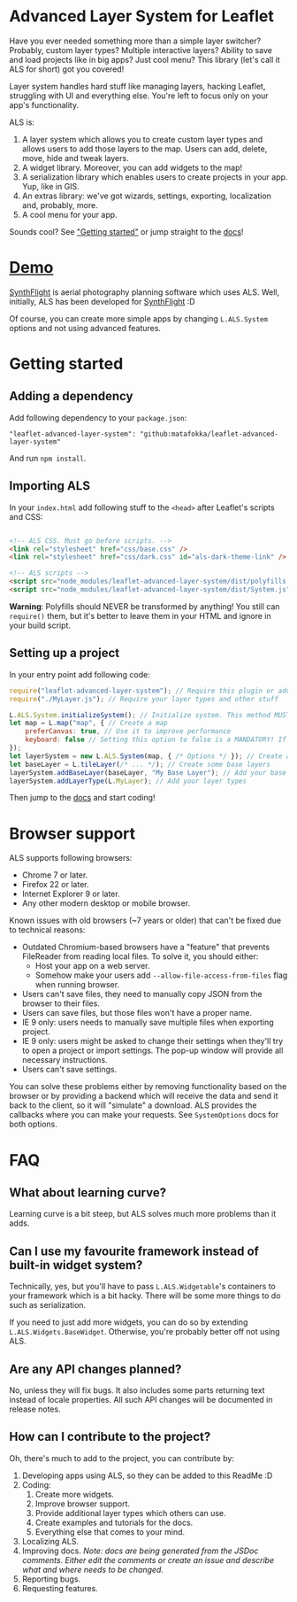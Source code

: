 <!-- This readme is for library. For readme for the docs, see README_DOCS.md -->

# Advanced Layer System for Leaflet

Have you ever needed something more than a simple layer switcher? Probably, custom layer types? Multiple interactive layers? Ability to save and load projects like in big apps? Just cool menu? This library (let's call it ALS for short) got you covered!

Layer system handles hard stuff like managing layers, hacking Leaflet, struggling with UI and everything else. You're left to focus only on your app's functionality.

ALS is:

1. A layer system which allows you to create custom layer types and allows users to add those layers to the map. Users can add, delete, move, hide and tweak layers.
1. A widget library. Moreover, you can add widgets to the map!
1. A serialization library which enables users to create projects in your app. Yup, like in GIS.
1. An extras library: we've got wizards, settings, exporting, localization and, probably, more.
1. A cool menu for your app.

Sounds cool? See ["Getting started"](#getting-started) or jump straight to the [docs](https://matafokka.github.io/leaflet-advanced-layer-system/)!

# [Demo](https://matafokka.github.io/SynthFlight)

[SynthFlight](https://matafokka.github.io/SynthFlight) is aerial photography planning software which uses ALS. Well, initially, ALS has been developed for [SynthFlight](https://matafokka.github.io/SynthFlight) :D

Of course, you can create more simple apps by changing `L.ALS.System` options and not using advanced features.

# Getting started

## Adding a dependency

Add following dependency to your `package.json`:

`"leaflet-advanced-layer-system": "github:matafokka/leaflet-advanced-layer-system"`

And run `npm install`.

## Importing ALS

In your `index.html` add following stuff to the `<head>` after Leaflet's scripts and CSS:

```html

<!-- ALS CSS. Must go before scripts. -->
<link rel="stylesheet" href="css/base.css" />
<link rel="stylesheet" href="css/dark.css" id="als-dark-theme-link" /> <!-- ID is required -->

<!-- ALS scripts -->
<script src="node_modules/leaflet-advanced-layer-system/dist/polyfills.js"></script> <!-- Polyfills, must go before ALS -->
<script src="node_modules/leaflet-advanced-layer-system/dist/System.js"></script> <!-- ALS entry point. Alternatively, you can require it in your main script -->
```

**Warning**: Polyfills should NEVER be transformed by anything! You still can `require()` them, but it's better to leave them in your HTML and ignore in your build script.

## Setting up a project

In your entry point add following code:
```JavaScript
require("leaflet-advanced-layer-system"); // Require this plugin or add it to your .html page via "script" tag as has been shown above
require("./MyLayer.js"); // Require your layer types and other stuff

L.ALS.System.initializeSystem(); // Initialize system. This method MUST be called after all Leaflet and ALS imports.
let map = L.map("map", { // Create a map
    preferCanvas: true, // Use it to improve performance
    keyboard: false // Setting this option to false is a MANDATORY! If you don't do that, you'll encounter problems when using L.ALS.LeafletLayers.WidgetLayer!
});
let layerSystem = new L.ALS.System(map, { /* Options */ }); // Create an instance of this class
let baseLayer = L.tileLayer(/* ... */); // Create some base layers
layerSystem.addBaseLayer(baseLayer, "My Base Layer"); // Add your base layers to the system
layerSystem.addLayerType(L.MyLayer); // Add your layer types
```

Then jump to the [docs](https://matafokka.github.io/leaflet-advanced-layer-system/) and start coding!

# Browser support

ALS supports following browsers:

* Chrome 7 or later.
* Firefox 22 or later.
* Internet Explorer 9 or later.
* Any other modern desktop or mobile browser.

Known issues with old browsers (~7 years or older) that can't be fixed due to technical reasons:
* Outdated Chromium-based browsers have a "feature" that prevents FileReader from reading local files. To solve it, you should either:
    * Host your app on a web server.
    * Somehow make your users add `--allow-file-access-from-files` flag when running browser.
* Users can't save files, they need to manually copy JSON from the browser to their files.
* Users can save files, but those files won't have a proper name.
* IE 9 only: users needs to manually save multiple files when exporting project.
* IE 9 only: users might be asked to change their settings when they'll try to open a project or import settings. The pop-up window will provide all necessary instructions.
* Users can't save settings.

You can solve these problems either by removing functionality based on the browser or by providing a backend which will receive the data and send it back to the client, so it will "simulate" a download. ALS provides the callbacks where you can make your requests. See `SystemOptions` docs for both options.

# FAQ

## What about learning curve?

Learning curve is a bit steep, but ALS solves much more problems than it adds.

## Can I use my favourite framework instead of built-in widget system?

Technically, yes, but you'll have to pass `L.ALS.Widgetable`'s containers to your framework which is a bit hacky. There will be some more things to do such as serialization.

If you need to just add more widgets, you can do so by extending `L.ALS.Widgets.BaseWidget`. Otherwise, you're probably better off not using ALS.

## Are any API changes planned?

No, unless they will fix bugs. It also includes some parts returning text instead of locale properties. All such API changes will be documented in release notes.

## How can I contribute to the project?

Oh, there's much to add to the project, you can contribute by:

1. Developing apps using ALS, so they can be added to this ReadMe :D
1. Coding:
    1. Create more widgets.
    1. Improve browser support.
    1. Provide additional layer types which others can use.
    1. Create examples and tutorials for the docs.
    1. Everything else that comes to your mind.
1. Localizing ALS.
1. Improving docs. *Note: docs are being generated from the JSDoc comments. Either edit the comments or create an issue and describe what and where needs to be changed.*
1. Reporting bugs.
1. Requesting features.
